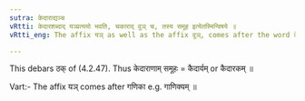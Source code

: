 ```yaml
---
sutra: केदाराद्यञ्च
vRtti: केदारशब्दाद् यञ्प्रत्ययो भवति, चकाराद् वुञ् च, तस्य समूह इत्येतस्मिन्विषये ॥
vRtti_eng: The affix यञ् as well as the affix वुञ्, comes after the word केदार, in the sense of 'collection thereof'.

---
```

This debars ठक् of (4.2.47). Thus केदाराणाम् समूहः = कैदार्यम् or कैदारकम् ॥

Vart:- The affix यञ् comes after गणिका e.g. गाणिक्यम् ॥